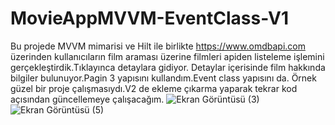 # MovieAppMVVM-EventClass-V1
Bu projede MVVM mimarisi ve Hilt ile birlikte  https://www.omdbapi.com üzerinden kullanıcıların 
film araması üzerine filmleri apiden listeleme işlemini gerçekleştirdik.Tıklayınca detaylara gidiyor.
Detaylar içerisinde film hakkında bilgiler bulunuyor.Pagin 3 yapısını kullandım.Event class yapısını da.
Örnek güzel bir proje çalışmasıydı.V2 de ekleme çıkarma yaparak tekrar kod açısından güncellemeye çalışacağım.
![Ekran Görüntüsü (3)](https://user-images.githubusercontent.com/98031686/217611263-cfee51bb-12fe-4315-b980-75c4ab387070.png)
![Ekran Görüntüsü (5)](https://user-images.githubusercontent.com/98031686/217611546-41eebdc8-d096-484c-adba-8e41fdc67449.png)
